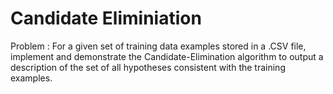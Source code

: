 # Candidate Eliminiation

 Problem : For a given set of training data examples stored in a .CSV file, implement and demonstrate the Candidate-Elimination algorithm to output a description of the set of all hypotheses consistent with the training examples.